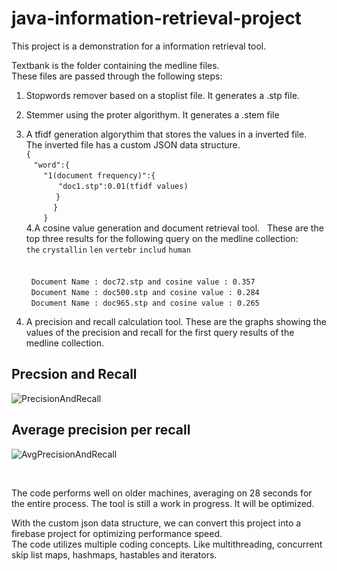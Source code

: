 # java-information-retrieval-project
This project is a demonstration for a information retrieval tool. 

Textbank is the folder containing the medline files. </br>
These files are passed through the following steps: </br>
1. Stopwords remover based on a stoplist file. It generates a .stp file. </br>
2. Stemmer using the proter algorithym. It generates a .stem file </br>
3. A tfidf generation algorythim that stores the values in a inverted file. 
</br>The inverted file has a custom JSON data structure.</br>
`{`</br>
 &nbsp;&nbsp;&nbsp;`"word":{`</br>
&nbsp;&nbsp;&nbsp;&nbsp;&nbsp;&nbsp;&nbsp;`"1(document frequency)":{`</br>
&nbsp;&nbsp;&nbsp;&nbsp;&nbsp;&nbsp;&nbsp;&nbsp;&nbsp;&nbsp;&nbsp;&nbsp;&nbsp;`"doc1.stp":0.01(tfidf values)`</br>
&nbsp;&nbsp;&nbsp;&nbsp;&nbsp;&nbsp;&nbsp;&nbsp;&nbsp;&nbsp;&nbsp; `}`</br>
&nbsp;&nbsp;&nbsp;&nbsp;&nbsp;&nbsp;&nbsp;&nbsp;&nbsp;&nbsp; `}`</br>
&nbsp;&nbsp;&nbsp;&nbsp;&nbsp;&nbsp; `}`</br>
4.A cosine value generation and document retrieval tool.
&nbsp;&nbsp;These are the top three results for the following query on the medline collection: </br>  `the` `crystallin` `len` `vertebr` `includ` `human`</br></br></br>
&nbsp; `Document Name : doc72.stp and cosine value : 0.357`</br>
&nbsp; `Document Name : doc500.stp and cosine value : 0.284`</br>
&nbsp; `Document Name : doc965.stp and cosine value : 0.265`</br>

5. A precision and recall calculation tool. 
    These are the graphs showing the values of the precision and recall for the first query results of the medline collection. 
    
 ## Precsion and Recall </br>
 ![PrecisionAndRecall](https://github.com/SamerDiab/java-information-retrieval-project/blob/master/precision%20and%20recall%20graph.png)
    
 ## Average precision per recall</br>
  ![AvgPrecisionAndRecall](https://github.com/SamerDiab/java-information-retrieval-project/blob/master/average%20precision%20and%20recall%20curve.png)

</br>

The code performs well on older machines, averaging on 28 seconds for the entire process. The tool is still a work in progress. It will be optimized. </br>

With the custom json data structure, we can convert this project into a firebase project for optimizing performance speed. </br>
The code utilizes multiple coding concepts. Like multithreading, concurrent skip list maps, hashmaps, hastables and iterators.</br>
